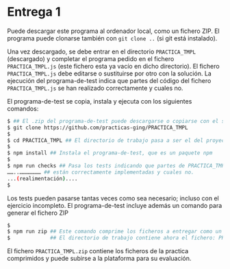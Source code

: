 # Entrega 1

Puede descargar este programa
al ordenador local, como un fichero ZIP. El programa puede clonarse también con `git clone ..` (si
git está instalado).

Una vez descargado, se debe entrar en el directorio `PRACTICA_TMPL` (descargado) y
completar el programa pedido en el fichero `PRACTICA_TMPL.js` (este fichero esta ya vacío
en dicho directorio). El fichero `PRACTICA_TMPL.js` debe editarse o sustituirse por otro con
la solución. La ejecución del programa-de-test indica que partes del código del fichero
`PRACTICA_TMPL.js` se han realizado correctamente y cuales no.

El programa-de-test se copia, instala y ejecuta con los siguientes comandos:

```bash
$ ## El .zip del programa-de-test puede descargarse o copiarse con el siguiente comando:
$ git clone https://github.com/practicas-ging/PRACTICA_TMPL
$
$ cd PRACTICA_TMPL ## El directorio de trabajo pasa a ser el del proyecto copiado: entrega_
$
$ npm install ## Instala el programa-de-test, que es un paquete npm
$
$ npm run checks ## Pasa los tests indicando que partes de PRACTICA_TMPL.js
……..………………… ## están correctamente implementadas y cuales no.
...(realimentación)....
$
```

Los tests pueden pasarse tantas veces como sea necesario; incluso con el ejercicio incompleto.
El programa-de-test incluye además un comando para generar el fichero ZIP

```bash
$
$ npm run zip ## Este comando comprime los ficheros a entregar como un fichero xx.zip
$             ## El directorio de trabajo contiene ahora el fichero: PRACTICA_TMPL.zip
```

El fichero `PRACTICA_TMPL.zip` contiene los ficheros de la practica comprimidos y puede subirse a la plataforma para su evaluación.
